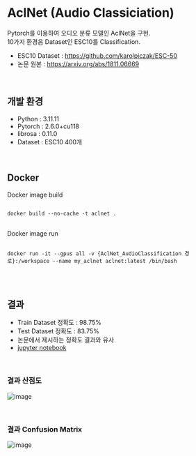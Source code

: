 # AclNet (Audio Classiciation)
Pytorch를 이용하여 오디오 분류 모델인 AclNet을 구현. <br/>
10가지 환경음 Dataset인 ESC10를 Classification.
- ESC10 Dataset : https://github.com/karolpiczak/ESC-50
- 논문 원본 : https://arxiv.org/abs/1811.06669

<br/>

## 개발 환경
- Python : 3.11.11
- Pytorch : 2.6.0+cu118
- librosa : 0.11.0
- Dataset : ESC10 400개

<br/>

## Docker
Docker image build
<pre>
<code>
docker build --no-cache -t aclnet .
</code>
</pre>

Docker image run
<pre>
<code>
docker run -it --gpus all -v {AclNet_AudioClassification 경로}:/workspace --name my_aclnet aclnet:latest /bin/bash
</code>
</pre>

<br/>

## 결과
- Train Dataset 정확도 : 98.75%
- Test Dataset 정확도 : 83.75%
- 논문에서 제시하는 정확도 결과와 유사
- [jupyter notebook](https://github.com/HwanWoongLee/Pytorch_AclNet_AudioClassification/blob/main/AclNet_test.ipynb)

<br/>


### 결과 산점도
![image](https://github.com/user-attachments/assets/e5ce9c59-a168-47c9-8b40-6a7a52bed448)

<br/>

### 결과 Confusion Matrix
![image](https://github.com/user-attachments/assets/6e06e2cd-f3df-45a0-8383-31e24f709393)

